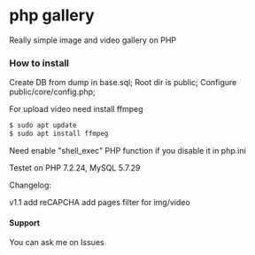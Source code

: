 # php gallery

Really simple image and video gallery on PHP

### How to install
Create DB from dump in base.sql;
Root dir is public;
Configure public/core/config.php;

For upload video need install ffmpeg
```sh
$ sudo apt update
$ sudo apt install ffmpeg
```

Need enable "shell_exec" PHP function if you disable it in php.ini

Testet on PHP 7.2.24, MySQL 5.7.29

Changelog:

v1.1
add reCAPCHA
add pages filter for img/video

#### Support
You can ask me on Issues